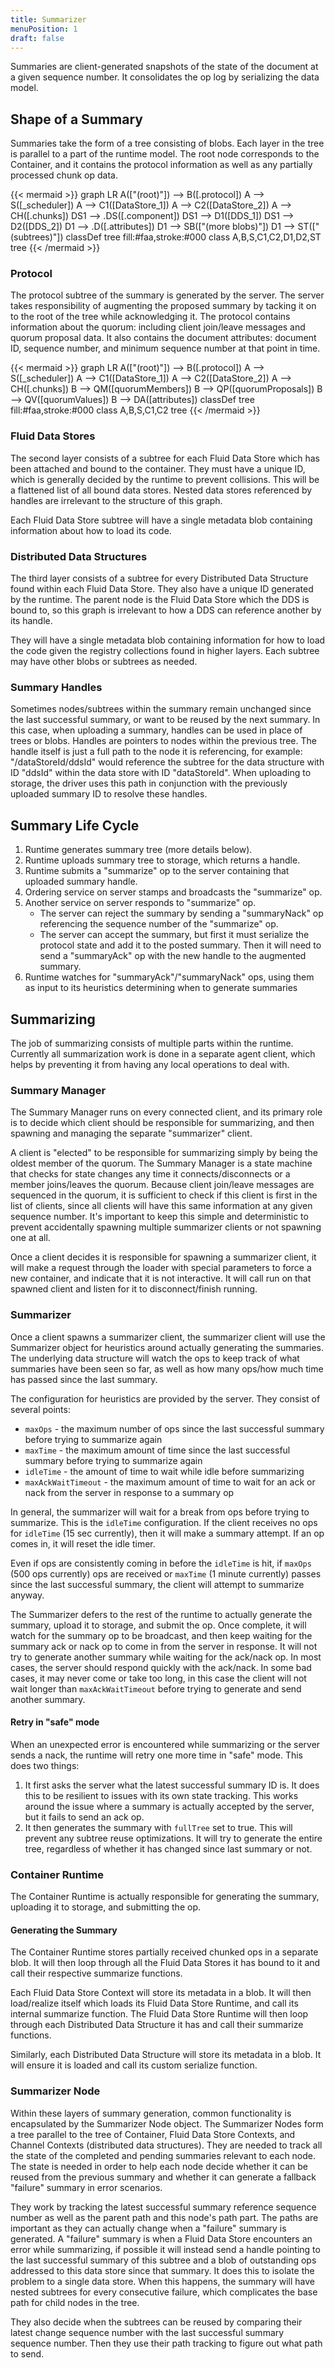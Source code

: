 ```yaml
---
title: Summarizer
menuPosition: 1
draft: false
---
```


Summaries are client-generated snapshots of the state of the document at a given sequence number. It consolidates the op
log by serializing the data model.

## Shape of a Summary

Summaries take the form of a tree consisting of blobs. Each layer in the tree is parallel to a part of the runtime
model. The root node corresponds to the Container, and it contains the protocol information as well as any partially
processed chunk op data.

{{< mermaid >}}
graph LR
  A(["(root)"]) --> B([.protocol])
  A --> S([_scheduler])
  A --> C1([DataStore_1])
  A --> C2([DataStore_2])
  A --> CH([.chunks])
  DS1 --> .DS([.component])
  DS1 --> D1([DDS_1])
  DS1 --> D2([DDS_2])
  D1 --> .D([.attributes])
  D1 --> SB(["(more blobs)"])
  D1 --> ST(["(subtrees)"])
  classDef tree fill:#faa,stroke:#000
  class A,B,S,C1,C2,D1,D2,ST tree
{{< /mermaid >}}

### Protocol

The protocol subtree of the summary is generated by the server. The server takes responsibility of augmenting the
proposed summary by tacking it on to the root of the tree while acknowledging it. The protocol contains information
about the quorum: including client join/leave messages and quorum proposal data. It also contains the document
attributes: document ID, sequence number, and minimum sequence number at that point in time.

{{< mermaid >}}
graph LR
  A(["(root)"]) --> B([.protocol])
  A --> S([_scheduler])
  A --> C1([DataStore_1])
  A --> C2([DataStore_2])
  A --> CH([.chunks])
  B --> QM([quorumMembers])
  B --> QP([quorumProposals])
  B --> QV([quorumValues])
  B --> DA([attributes])
  classDef tree fill:#faa,stroke:#000
  class A,B,S,C1,C2 tree
{{< /mermaid >}}

### Fluid Data Stores

The second layer consists of a subtree for each Fluid Data Store which has been attached and bound to the container.
They must have a unique ID, which is generally decided by the runtime to prevent collisions. This will be a flattened
list of all bound data stores. Nested data stores referenced by handles are irrelevant to the structure of this graph.

Each Fluid Data Store subtree will have a single metadata blob containing information about how to load its code.

### Distributed Data Structures

The third layer consists of a subtree for every Distributed Data Structure found within each Fluid Data Store. They also
have a unique ID generated by the runtime. The parent node is the Fluid Data Store which the DDS is bound to, so this
graph is irrelevant to how a DDS can reference another by its handle.

They will have a single metadata blob containing information for how to load the code given the registry collections
found in higher layers. Each subtree may have other blobs or subtrees as needed.

### Summary Handles

Sometimes nodes/subtrees within the summary remain unchanged since the last successful summary, or want to be reused by
the next summary. In this case, when uploading a summary, handles can be used in place of trees or blobs. Handles are
pointers to nodes within the previous tree. The handle itself is just a full path to the node it is referencing, for
example: "/dataStoreId/ddsId" would reference the subtree for the data structure with ID "ddsId" within the data store
with ID "dataStoreId". When uploading to storage, the driver uses this path in conjunction with the previously uploaded
summary ID to resolve these handles.

## Summary Life Cycle

1. Runtime generates summary tree (more details below).
1. Runtime uploads summary tree to storage, which returns a handle.
1. Runtime submits a "summarize" op to the server containing that uploaded summary handle.
1. Ordering service on server stamps and broadcasts the "summarize" op.
1. Another service on server responds to "summarize" op.
    - The server can reject the summary by sending a "summaryNack" op referencing the sequence number of the "summarize" op.
    - The server can accept the summary, but first it must serialize the protocol state and add it to the posted
      summary. Then it will need to send a "summaryAck" op with the new handle to the augmented summary.
1. Runtime watches for "summaryAck"/"summaryNack" ops, using them as input to its heuristics determining when to generate summaries

## Summarizing

The job of summarizing consists of multiple parts within the runtime. Currently all summarization work is done in a
separate agent client, which helps by preventing it from having any local operations to deal with.

### Summary Manager

The Summary Manager runs on every connected client, and its primary role is to decide which client should be responsible
for summarizing, and then spawning and managing the separate "summarizer" client.

A client is "elected" to be responsible for summarizing simply by being the oldest member of the quorum. The Summary
Manager is a state machine that checks for state changes any time it connects/disconnects or a member joins/leaves the
quorum. Because client join/leave messages are sequenced in the quorum, it is sufficient to check if this client is
first in the list of clients, since all clients will have this same information at any given sequence number. It's
important to keep this simple and deterministic to prevent accidentally spawning multiple summarizer clients or not
spawning one at all.

Once a client decides it is responsible for spawning a summarizer client, it will make a request through the loader with
special parameters to force a new container, and indicate that it is not interactive. It will call run on that spawned
client and listen for it to disconnect/finish running.

### Summarizer

Once a client spawns a summarizer client, the summarizer client will use the Summarizer object for heuristics around
actually generating the summaries. The underlying data structure will watch the ops to keep track of what summaries have
been seen so far, as well as how many ops/how much time has passed since the last summary.

The configuration for heuristics are provided by the server. They consist of several points:

- `maxOps` - the maximum number of ops since the last successful summary before trying to summarize again
- `maxTime` - the maximum amount of time since the last successful summary before trying to summarize again
- `idleTime` - the amount of time to wait while idle before summarizing
- `maxAckWaitTimeout` - the maximum amount of time to wait for an ack or nack from the server in response to a summary op

In general, the summarizer will wait for a break from ops before trying to summarize. This is the `idleTime`
configuration. If the client receives no ops for `idleTime` (15 sec currently), then it will make a summary attempt. If
an op comes in, it will reset the idle timer.

Even if ops are consistently coming in before the `idleTime` is hit, if `maxOps` (500 ops currently) ops are received or
`maxTime` (1 minute currently) passes since the last successful summary, the client will attempt to summarize anyway.

The Summarizer defers to the rest of the runtime to actually generate the summary, upload it to storage, and submit the
op. Once complete, it will watch for the summary op to be broadcast, and then keep waiting for the summary ack or nack
op to come in from the server in response. It will not try to generate another summary while waiting for the ack/nack
op. In most cases, the server should respond quickly with the ack/nack. In some bad cases, it may never come or take too
long, in this case the client will not wait longer than `maxAckWaitTimeout` before trying to generate and send another
summary.

#### Retry in "safe" mode

When an unexpected error is encountered while summarizing or the server sends a nack, the runtime will retry one more
time in "safe" mode. This does two things:

1. It first asks the server what the latest successful summary ID is. It does this to be resilient to issues with its
   own state tracking. This works around the issue where a summary is actually accepted by the server, but it fails to
   send an ack op.
2. It then generates the summary with `fullTree` set to true. This will prevent any subtree reuse optimizations. It will
   try to generate the entire tree, regardless of whether it has changed since last summary or not.

### Container Runtime

The Container Runtime is actually responsible for generating the summary, uploading it to storage, and submitting the op.

#### Generating the Summary

The Container Runtime stores partially received chunked ops in a separate blob. It will then loop through all the Fluid
Data Stores it has bound to it and call their respective summarize functions.

Each Fluid Data Store Context will store its metadata in a blob. It will then load/realize itself which loads its Fluid
Data Store Runtime, and call its internal summarize function. The Fluid Data Store Runtime will then loop through each
Distributed Data Structure it has and call their summarize functions.

Similarly, each Distributed Data Structure will store its metadata in a blob. It will ensure it is loaded and call its
custom serialize function.

### Summarizer Node

Within these layers of summary generation, common functionality is encapsulated by the Summarizer Node object. The
Summarizer Nodes form a tree parallel to the tree of Container, Fluid Data Store Contexts, and Channel Contexts
(distributed data structures). They are needed to track all the state of the completed and pending summaries relevant to
each node. The state is needed in order to help each node decide whether it can be reused from the previous summary and
whether it can generate a fallback "failure" summary in error scenarios.

They work by tracking the latest successful summary reference sequence number as well as the parent path and this node's
path part. The paths are important as they can actually change when a "failure" summary is generated. A "failure"
summary is when a Fluid Data Store encounters an error while summarizing, if possible it will instead send a handle
pointing to the last successful summary of this subtree and a blob of outstanding ops addressed to this data store since
that summary. It does this to isolate the problem to a single data store. When this happens, the summary will have
nested subtrees for every consecutive failure, which complicates the base path for child nodes in the tree.

They also decide when the subtrees can be reused by comparing their latest change sequence number with the last
successful summary sequence number. Then they use their path tracking to figure out what path to send.
